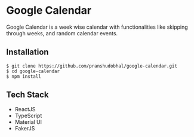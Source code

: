 # Google Calendar

Google Calendar is a week wise calendar with functionalities like skipping through weeks, and random calendar events.

## Installation

```
$ git clone https://github.com/pranshudobhal/google-calendar.git
$ cd google-calendar
$ npm install
```

## Tech Stack

- ReactJS
- TypeScript
- Material UI
- FakerJS
